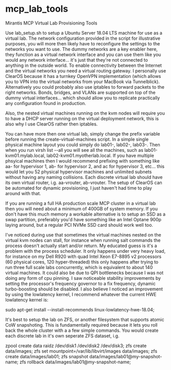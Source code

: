 # mcp_lab_tools
Mirantis MCP Virtual Lab Provisioning Tools

Use lab_setup.sh to setup a Ubuntu Server 18.04 LTS machine for use as a virtual lab. The network configuration provided in the script for illustrative purposes, you will more then likely have to reconfigure the settings to the networks you want to use. The dummy networks are a key enabler here, they function as a virtual network interface and you can use them like you would any network interface... it's just that they're not connected to anything in the outside world. To enable connectivity between the Internet and the virtual networks you need a virtual routing gateway. I personally use ClearOS because it has a turnkey OpenVPN implementation (which allows you to VPN into the virtual networks from your MacBook via Tunnelblick). Alternatively you could probably also use iptables to forward packets to the right networks. Bonds, bridges, and VLANs are supported on top of the dummy virtual interfaces... which should allow you to replicate practically any configuration found in production.

Also, the nested virtual machines running on the kvm nodes will require you to have a DHCP server running on the virtual deployment network, this is also why I use ClearOS rather then iptables.

You can have more then one virtual lab, simply change the prefix variable before running the create-virtual-machines script. In a simple single physical machine layout you could simply do lab01-, lab02-, lab03-. Then when you run virsh list --all you will see all the machines, such as lab01-kvm01.mylab.local, lab02-kvm01.myotherlab.local. If you have multiple phsyical machines then I would recommend prefixing with something like aa<subnet>- for hypervisor 1, ab<subnet>- for hypervisor 2, and ac<subnet> for hypervisor 3, etc... this would let you 52 physical hypervisor machines and unlimited subnets without having any naming collisions. Each discrete virtual lab should have its own virtual router, i.g. aa<subnet>-vrouter, ab<subnet>-vrouter. The setup of ClearOS can be automated for dynamic provisioning, I just haven't had time to play around with that.

If you are running a full HA production scale MCP cluster in a virtual lab then you will need about a minimum of 400GB of system memory. If you don't have this much memory a workable alternative is to setup an SSD as a swap partition, preferably you'd have something like an Intel Optane 900p laying around, but a regular PCI NVMe SSD card should work well too.

I've noticed during use that sometimes the virtual machines nested on the virtual kvm nodes can stall, for instance when running salt commands the process doesn't actually start and/or return. My educated guess is it's a problem with the process scheduler. It only happens under very heavy load, for instance on my Dell R920 with quad Intel Xeon E7-8895 v2 processors (60 physical cores, 120 hyper-threaded) this only happens after trying to run three full scale labs concurrently, which is equivalent to about 140 virtual machines. It could also be due to QPI bottlenecks because I was not doing any form of cpu pinning. I saw noticeable stability improvements by setting the processor's frequency governor to a fix frequency, dynamic turbo-boosting should be disabled. I also believe I noticed an improvement by using the lowlatency kernel, I recommend whatever the current HWE lowlatency kernel is:

sudo apt-get install --install-recommends linux-lowlatency-hwe-18.04;

It's best to setup the lab on ZFS, or another filesystem that supports atomic CoW snapshoting. This is fundamentally required because it lets you roll back the whole cluster with a a few simple commands. You would create each discrete lab in it's own seperate ZFS dataset, i.g.

zpool create data raidz /dev/disk1 /dev/disk2 /dev/disk3;
zfs create data/images;
zfs set mountpoint=/var/lib/libvirt/images data/images;
zfs create data/images/lab01;
zfs snapshot data/images/lab01@my-snapshot-name;
zfs rollback data/images/lab01@my-snapshot-name;
